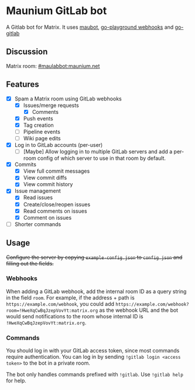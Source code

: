 Maunium GitLab bot
==================
A Gitlab bot for Matrix. It uses
[maubot](https://github.com/maubot/maubot),
[go-playground webhooks](https://github.com/go-playground/webhooks) and
[go-gitlab](https://github.com/xanzy/go-gitlab)

## Discussion
Matrix room: [#maulabbot:maunium.net](https://matrix.to/#/#maulabbot:maunium.net)

## Features
* [x] Spam a Matrix room using GitLab webhooks
	* [X] Issues/merge requests
		* [X] Comments
	* [X] Push events
	* [x] Tag creation
	* [ ] Pipeline events
	* [ ] Wiki page edits
* [x] Log in to GitLab accounts (per-user)
	* [ ] [Maybe] Allow logging in to multiple GitLab servers and add a per-room config of which server to use in that room by default.
* [x] Commits
	* [x] View full commit messages
	* [x] View commit diffs
	* [x] View commit history
* [x] Issue management
	* [x] Read issues
	* [x] Create/close/reopen issues
	* [x] Read comments on issues
	* [x] Comment on issues
* [ ] Shorter commands

## Usage
~~Configure the server by copying `example-config.json` to `config.json` and
filling out the fields.~~

### Webhooks
When adding a GitLab webhook, add the internal room ID as a query string in the
field `room`. For example, if the address + path is `https://example.com/webhook`,
you could add `https://example.com/webhook?room=!HweXqCwBqJzepVovYt:matrix.org`
as the webhook URL and the bot would send notifications to the room whose
internal ID is `!HweXqCwBqJzepVovYt:matrix.org`.

### Commands
You should log in with your GitLab access token, since most commands require
authentication. You can log in by sending `!gitlab login <access token>` to the
bot in a private room.

The bot only handles commands prefixed with `!gitlab`. Use `!gitlab help` for help.
